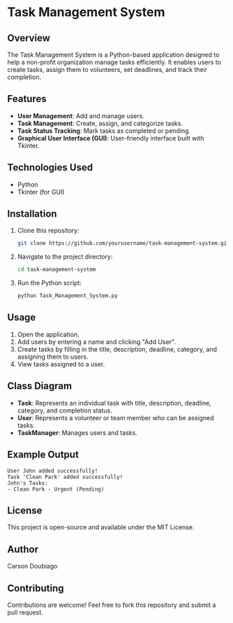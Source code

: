 # Task Management System

## Overview
The Task Management System is a Python-based application designed to help a non-profit organization manage tasks efficiently. It enables users to create tasks, assign them to volunteers, set deadlines, and track their completion.

## Features
- **User Management**: Add and manage users.
- **Task Management**: Create, assign, and categorize tasks.
- **Task Status Tracking**: Mark tasks as completed or pending.
- **Graphical User Interface (GUI)**: User-friendly interface built with Tkinter.

## Technologies Used
- Python
- Tkinter (for GUI)

## Installation
1. Clone this repository:
   ```sh
   git clone https://github.com/yourusername/task-management-system.git
   ```
2. Navigate to the project directory:
   ```sh
   cd task-management-system
   ```
3. Run the Python script:
   ```sh
   python Task_Management_System.py
   ```

## Usage
1. Open the application.
2. Add users by entering a name and clicking "Add User".
3. Create tasks by filling in the title, description, deadline, category, and assigning them to users.
4. View tasks assigned to a user.

## Class Diagram
- **Task**: Represents an individual task with title, description, deadline, category, and completion status.
- **User**: Represents a volunteer or team member who can be assigned tasks.
- **TaskManager**: Manages users and tasks.

## Example Output
```
User John added successfully!
Task 'Clean Park' added successfully!
John's Tasks:
- Clean Park - Urgent (Pending)
```

## License
This project is open-source and available under the MIT License.

## Author
Carson Doubiago

## Contributing
Contributions are welcome! Feel free to fork this repository and submit a pull request.
